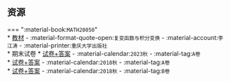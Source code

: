 ## 资源  
=== ":material-book:`MATH20050`"  
    * [教材](https://api.mir6.com/api/lanzou?url=https://cqu-openlib.lanzout.com/iIlvg2atm29a&down=true) - :material-format-quote-open:`复变函数与积分变换` - :material-account:`李江涛` - :material-printer:`重庆大学出版社`  
    * 期末试卷
        * [试卷+答案](https://api.mir6.com/api/lanzou?url=https://cqu-openlib.lanzout.com/ie4ii2l40k6j&down=true) - :material-calendar:`2023秋` - :material-tag:`A卷`  
        * [试卷+答案](https://api.mir6.com/api/lanzou?url=https://cqu-openlib.lanzout.com/iqAYK2ebay8f&down=true) - :material-calendar:`2018秋` - :material-tag:`A卷`  
        * [试卷+答案](https://api.mir6.com/api/lanzou?url=https://cqu-openlib.lanzout.com/iyQwq2ebay9g&down=true) - :material-calendar:`2018秋` - :material-tag:`B卷`  